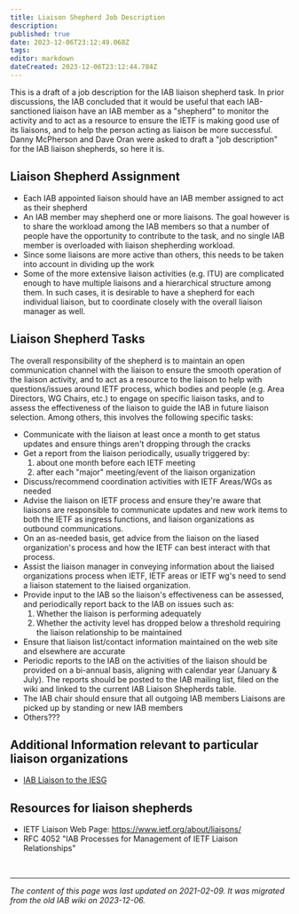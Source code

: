 ```yaml
---
title: Liaison Shepherd Job Description
description: 
published: true
date: 2023-12-06T23:12:49.068Z
tags: 
editor: markdown
dateCreated: 2023-12-06T23:12:44.784Z
---
```


This is a draft of a job description for the IAB liaison shepherd task. In prior discussions, the IAB concluded that it would be useful that each IAB-sanctioned liaison have an IAB member as a "shepherd" to monitor the activity and to act as a resource to ensure the IETF is making good use of its liaisons, and to help the person acting as liaison be more successful. Danny McPherson and Dave Oran were asked to draft a "job description" for the IAB liaison shepherds, so here it is.

## Liaison Shepherd Assignment
- Each IAB appointed liaison should have an IAB member assigned to act as their shepherd
- An IAB member may shepherd one or more liaisons. The goal however is to share the workload among the IAB members so that a number of people have the opportunity to contribute to the task, and no single IAB member is overloaded with liaison shepherding workload.
- Since some liaisons are more active than others, this needs to be taken into account in dividing up the work
- Some of the more extensive liaison activities (e.g. ITU) are complicated enough to have multiple liaisons and a hierarchical structure among them. In such cases, it is desirable to have a shepherd for each individual liaison, but to coordinate closely with the overall liaison manager as well.

## Liaison Shepherd Tasks
The overall responsibility of the shepherd is to maintain an open communication channel with the liaison to ensure the smooth operation of the liaison activity, and to act as a resource to the liaison to help with questions/issues around IETF process, which bodies and people (e.g. Area Directors, WG Chairs, etc.) to engage on specific liaison tasks, and to assess the effectiveness of the liaison to guide the IAB in future liaison selection. Among others, this involves the following specific tasks:

- Communicate with the liaison at least once a month to get status updates and ensure things aren't dropping through the cracks
- Get a report from the liaison periodically, usually triggered by:
  1. about one month before each IETF meeting
  2. after each "major" meeting/event of the liaison organization
- Discuss/recommend coordination activities with IETF Areas/WGs as needed
- Advise the liaison on IETF process and ensure they're aware that liaisons are responsible to communicate updates and new work items to both the IETF as ingress functions, and liaison organizations as outbound communications.
- On an as-needed basis, get advice from the liaison on the liased organization's process and how the IETF can best interact with that process.
- Assist the liaison manager in conveying information about the liaised organizations process when IETF, IETF areas or IETF wg's need to send a liaison statement to the liaised organization.
- Provide input to the IAB so the liaison's effectiveness can be assessed, and periodically report back to the IAB on issues such as:
  1. Whether the liaison is performing adequately
  2. Whether the activity level has dropped below a threshold requiring the liaison relationship to be maintained
- Ensure that liaison list/contact information maintained on the web site and elsewhere are accurate
- Periodic reports to the IAB on the activities of the liaison should be provided on a bi-annual basis, aligning with calendar year (January & July). The reports should be posted to the IAB mailing list, filed on the wiki and linked to the current IAB Liaison Shepherds table.
- The IAB chair should ensure that all outgoing IAB members Liaisons are picked up by standing or new IAB members
- Others???

## Additional Information relevant to particular liaison organizations
- [IAB Liaison to the IESG](/group/iab/IESG_Liaison)

## Resources for liaison shepherds
- IETF Liaison Web Page: https://www.ietf.org/about/liaisons/
- RFC 4052 "IAB Processes for Management of IETF Liaison Relationships"

&nbsp;
&nbsp;
&nbsp;

---

*The content of this page was last updated on 2021-02-09. It was migrated from the old IAB wiki on 2023-12-06.*